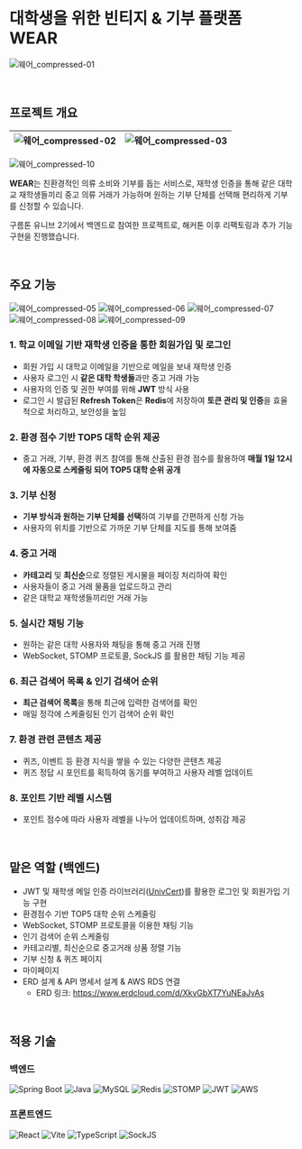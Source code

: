# 대학생을 위한 빈티지 & 기부 플랫폼 WEAR

![웨어_compressed-01](https://github.com/mmije0ng/RaspberryProject/assets/127730905/8b7636f3-28d0-4013-88b5-2454eca164cd)

&nbsp;
## **프로젝트 개요**
| ![웨어_compressed-02](https://github.com/mmije0ng/RaspberryProject/assets/127730905/434b5882-eef3-49a3-a62c-b10b591f541a) |  ![웨어_compressed-03](https://github.com/mmije0ng/RaspberryProject/assets/127730905/0fa928ce-f9bc-4f9a-8de4-763d99b972ae) |
|---|---|

![웨어_compressed-10](https://github.com/mmije0ng/RaspberryProject/assets/127730905/93942cc0-9279-4d41-8c03-7d7f113775b8)

**WEAR**는 친환경적인 의류 소비와 기부를 돕는 서비스로, 재학생 인증을 통해 같은 대학교 재학생들끼리 중고 의류 거래가 가능하며 원하는 기부 단체를 선택해 편리하게 기부를 신청할 수 있습니다.

구름톤 유니브 2기에서 백엔드로 참여한 프로젝트로, 해커톤 이후 리팩토링과 추가 기능 구현을 진행했습니다.

&nbsp;
## 주요 기능

![웨어_compressed-05](https://github.com/mmije0ng/RaspberryProject/assets/127730905/058af71d-81e3-42a7-8a50-2ca24c07bf28)
![웨어_compressed-06](https://github.com/mmije0ng/RaspberryProject/assets/127730905/79ae7e95-a67a-4d4e-a184-c24cc51d7359)
![웨어_compressed-07](https://github.com/mmije0ng/RaspberryProject/assets/127730905/564b5bc1-9ec0-41ac-b289-7f2f60980523)
![웨어_compressed-08](https://github.com/mmije0ng/RaspberryProject/assets/127730905/e75fc22a-5735-41a6-8182-50eb69cb3270)
![웨어_compressed-09](https://github.com/mmije0ng/RaspberryProject/assets/127730905/e576b9c2-b36d-4512-98bb-d4dd9d6cf509)

### **1. 학교 이메일 기반 재학생 인증**을 통한 회원가입 및 로그인

- 회원 가입 시 대학교 이메일을 기반으로 메일을 보내 재학생 인증
- 사용자 로그인 시 **같은 대학 학생들**과만 중고 거래 가능
- 사용자의 인증 및 권한 부여를 위해 **JWT** 방식 사용
- 로그인 시 발급된 **Refresh Token**은 **Redis**에 저장하여 **토큰 관리 및 인증**을 효율적으로 처리하고, 보안성을 높임

### **2. 환경 점수 기반 TOP5 대학 순위 제공**

- 중고 거래, 기부, 환경 퀴즈 참여를 통해 산출된 환경 점수를 활용하여 **매월 1일 12시에 자동으로 스케줄링 되어 TOP5 대학 순위 공개**

### **3. 기부 신청**

- **기부 방식과 원하는 기부 단체를 선택**하여 기부를 간편하게 신청 가능
- 사용자의 위치를 기반으로 가까운 기부 단체를 지도를 통해 보여줌

### **4. 중고 거래**

- **카테고리** 및 **최신순**으로 정렬된 게시물을 페이징 처리하여 확인
- 사용자들이 중고 거래 물품을 업로드하고 관리
- 같은 대학교 재학생들끼리만 거래 가능

### **5. 실시간 채팅 기능**

- 원하는 같은 대학 사용자와 채팅을 통해 중고 거래 진행
- WebSocket, STOMP 프로토콜, SockJS 를 활용한 채팅 기능 제공

### **6. 최근 검색어 목록 & 인기 검색어 순위**

- **최근 검색어 목록**을 통해 최근에 입력한 검색어를 확인
- 매일 정각에 스케줄링된 인기 검색어 순위 확인

### **7. 환경 관련 콘텐츠 제공**

- 퀴즈, 이벤트 등 환경 지식을 쌓을 수 있는 다양한 콘텐츠 제공
- 퀴즈 정답 시 포인트를 획득하여 동기를 부여하고 사용자 레벨 업데이트

### **8. 포인트 기반 레벨 시스템**

- 포인트 점수에 따라 사용자 레벨을 나누어 업데이트하며, 성취감 제공

&nbsp;
## 맡은 역할 (백엔드)

- JWT 및 재학생 메일 인증 라이브러리([UnivCert](https://univcert.com/))를 활용한 로그인 및 회원가입 기능 구현
- 환경점수 기반 TOP5 대학 순위 스케줄링
- WebSocket, STOMP 프로토콜을 이용한 채팅 기능
- 인기 검색어 순위 스케줄링
- 카테고리별, 최신순으로 중고거래 상품 정렬 기능
- 기부 신청 & 퀴즈 페이지
- 마이페이지
- ERD 설계 & API 명세서 설계 & AWS RDS 연결
    - ERD 링크: https://www.erdcloud.com/d/XkvGbXT7YuNEaJvAs

&nbsp;
## 적용 기술

### 백엔드
![Spring Boot](https://img.shields.io/badge/SpringBoot-6DB33F?style=flat-square&logo=SpringBoot&logoColor=white)
![Java](https://img.shields.io/badge/Java-007396?style=flat-square&logo=OpenJDK&logoColor=white)
![MySQL](https://img.shields.io/badge/MySQL-4479A1?style=flat-square&logo=mysql&logoColor=white)
![Redis](https://img.shields.io/badge/Redis-DC382D?style=flat-square&logo=Redis&logoColor=white)
![STOMP](https://img.shields.io/badge/STOMP-000000?style=flat-square&logo=Protocol&logoColor=white)
![JWT](https://img.shields.io/badge/JWT-000000?style=flat-square&logo=JSONWebTokens&logoColor=white)
![AWS](https://img.shields.io/badge/AWS-232F3E?style=flat-square&logo=AmazonAWS&logoColor=white)

### 프론트엔드
![React](https://img.shields.io/badge/React-61DAFB?style=flat-square&logo=react&logoColor=black)
![Vite](https://img.shields.io/badge/Vite-646CFF?style=flat-square&logo=Vite&logoColor=white)
![TypeScript](https://img.shields.io/badge/TypeScript-007ACC?style=flat-square&logo=typescript&logoColor=white) 
![SockJS](https://img.shields.io/badge/SockJS-010101?style=flat-square&logo=SockJS&logoColor=white)
